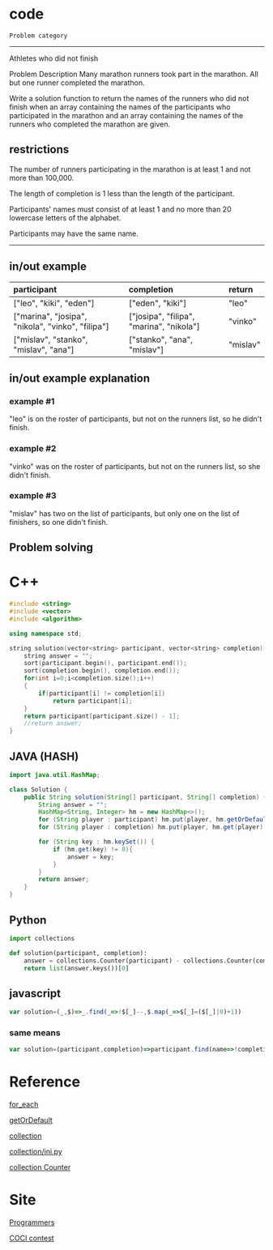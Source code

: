 # code  

`Problem category`

---

Athletes who did not finish

Problem Description
Many marathon runners took part in the marathon. All but one runner completed the marathon.

Write a solution function to return the names of the runners who did not finish when an array containing the names of the participants who participated in the marathon and an array containing the names of the runners who completed the marathon are given.

## restrictions  

The number of runners participating in the marathon is at least 1 and not more than 100,000.  

The length of completion is 1 less than the length of the participant.  

Participants' names must consist of at least 1 and no more than 20 lowercase letters of the alphabet.  

Participants may have the same name.  

---


## in/out example

|participant                 |completion             |return     |
|:---                           |:---                   |:---       |
|["leo", "kiki", "eden"]        |["eden", "kiki"]       |"leo"      |
|["marina", "josipa", "nikola", "vinko", "filipa"]| ["josipa", "filipa", "marina", "nikola"] |"vinko"|
|["mislav", "stanko", "mislav", "ana"]| ["stanko", "ana", "mislav"] | "mislav" |

## in/out example explanation

### example #1

"leo" is on the roster of participants, but not on the runners list, so he didn't finish.

### example #2

"vinko" was on the roster of participants, but not on the runners list, so she didn't finish.

### example #3

"mislav" has two on the list of participants, but only one on the list of finishers, so one didn't finish.

## Problem solving

# C++

```c++
#include <string>
#include <vector>
#include <algorithm>

using namespace std;

string solution(vector<string> participant, vector<string> completion) {
    string answer = "";
    sort(participant.begin(), participant.end());
    sort(completion.begin(), completion.end());
    for(int i=0;i<completion.size();i++)
    {
        if(participant[i] != completion[i])
            return participant[i];
    }
    return participant[participant.size() - 1];
    //return answer;
}
```

## JAVA (HASH)

```java
import java.util.HashMap;

class Solution {
    public String solution(String[] participant, String[] completion) {
        String answer = "";
        HashMap<String, Integer> hm = new HashMap<>();
        for (String player : participant) hm.put(player, hm.getOrDefault(player, 0) + 1);
        for (String player : completion) hm.put(player, hm.get(player) - 1);

        for (String key : hm.keySet()) {
            if (hm.get(key) != 0){
                answer = key;
            }
        }
        return answer;
    }
}
```

## Python

```python
import collections

def solution(participant, completion):
    answer = collections.Counter(participant) - collections.Counter(completion)
    return list(answer.keys())[0]
```

## javascript

```javascript
var solution=(_,$)=>_.find(_=>!$[_]--,$.map(_=>$[_]=($[_]|0)+1))
```

### same means

```javascript
var solution=(participant,completion)=>participant.find(name=>!completion[name]--,completion.map(name=>completion[name]=(completion[name]|0)+1))
```

# Reference

[for_each](../language/c++/for_each.md)

[getOrDefault](../language/java/hash/getOrDefault.md)

[collection](https://docs.python.org/ko/3/library/collections.html "collection")

[collection/ini.py](https://github.com/python/cpython/blob/3.10/Lib/collections/__init__.py "collection_init")

[collection Counter](../language/python/collection/counter.md)

# Site

[Programmers](https://programmers.co.kr/learn/courses/30/lessons/42576 "42576")

[COCI contest](https://hsin.hr/coci/archive/2014_2015/contest2_tasks.pdf "contest2_task")

